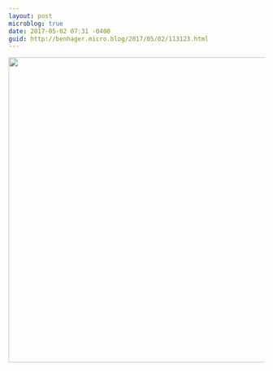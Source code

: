 ```yaml
---
layout: post
microblog: true
date: 2017-05-02 07:31 -0400
guid: http://benhager.micro.blog/2017/05/02/113123.html
---
```



<img src="http://hager.blog/uploads/2017/05dd05cccf.jpg" width="600" height="600" />
